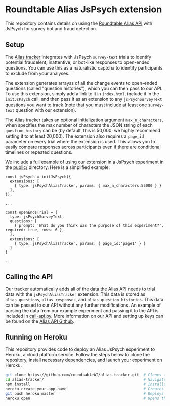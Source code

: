 # Roundtable Alias JsPsych extension

This repository contains details on using the [Roundtable Alias API](https://github.com/roundtableAI/alias-api) with JsPsych for survey bot and fraud detection.

## Setup

The [Alias tracker](alias-tracker.js) integrates with JsPsych `survey-text` trials to identify potential fraudelent, inattentive, or bot-like responses to open-ended questions. You can use this as a naturalistic captcha to identify participants to exclude from your analyses. 

The extension generates arrayss of all the change events to open-ended questions (called "question histories"), which you can then pass to our API. To use this extension, simply add a link to it in `index.html`, include it in the `initJsPsych` call, and then pass it as an extension to any `jsPsychSurveyText` questions you want to track (note that you must include at least one `survey-text` question with our extension).

The Alias tracker takes an optional initialization argument `max_n_characters`, when specifies the max number of characters the JSON string of each `question_history` can be (by default, this is 50,000; we highly recommend setting it to at least 20,000). The extension also requires a `page_id` parameter on every trial where the extension is used. This allows you to easily compare responses across participants even if there are conditional timelines or repeated questions.

We include a full example of using our extension in a JsPsych experiment in the [public/](public/) directory. Here is a simplified example:

```
const jsPsych = initJsPsych({
  extensions: [
    { type: jsPsychAliasTracker, params: { max_n_characters:55000 } }
  ],
});

...

const openEndsTrial = {
  type: jsPsychSurveyText,
  questions: [
    { prompt: 'What do you think was the purpose of this experiment?', required: true, rows: 6 },
  ],
  extensions: [
    { type: jsPsychAliasTracker, params: { page_id:'page1' } }
  ]
}

...

```

## Calling the API

Our tracker automatically adds all of the data the Alias API needs to trial data with the `jsPsychAliasTracker` extension. This data is stored as `alias_questions`, `alias_responses`, and `alias_question_histories`. This data can be passed to our API without any further modifications. An example of parsing the data from our example experiment and passing it to the API is included in [call-api.py](call-api.py). More information on our API and setting up keys can be found on the [Alias API Github](https://github.com/roundtableAI/alias-api).

## Running on Heroku

This repository provides code to deploy an Alias JsPsych experiment to Heroku, a cloud platform service. Follow the steps below to clone the repository, install necessary dependencies, and launch your experiment on Heroku.

```bash
git clone https://github.com/roundtableAI/alias-tracker.git  # Clones the repository
cd alias-tracker/                                            # Navigates into the directory
npm install                                                  # Installs all dependencies
heroku create your-app-name                                  # Creates a new Heroku app
git push heroku master                                       # Deploys the app to Heroku
heroku open                                                  # Opens the app in a web browser
```